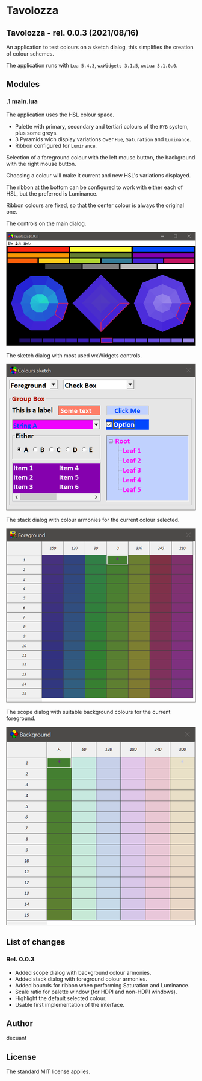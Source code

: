 #  **Tavolozza**


## Tavolozza - rel. 0.0.3 (2021/08/16)

An application to test colours on a sketch dialog, this simplifies the creation of colour schemes.

The application runs with ```Lua 5.4.3```, ```wxWidgets 3.1.5```, ```wxLua 3.1.0.0```.


## Modules


### .1 **main.lua**

The application uses the HSL colour space.

- Palette with primary, secondary and tertiari colours of the ```RYB``` system, plus some greys.
- 3 Pyramids wich display variations over ```Hue```, ```Saturation``` and ```Luminance```.
- Ribbon configured for ```Luminance```.

Selection of a foreground colour with the left mouse button, the background with the right mouse button.

Choosing a colour will make it current and new HSL's variations displayed.

The ribbon at the bottom can be configured to work with either each of HSL, but the preferred is Luminance.

Ribbon colours are fixed, so that the center colour is always the original one.


The controls on the main dialog.

![The actual tavolozza](/docs/Main_Dialog.png)


The sketch dialog with most used wxWidgets controls.

![The sketch dialog](/docs/Test_Dialog.png)


The stack dialog with colour armonies for the current colour selected.

![The stack dialog](/docs/Stack_Dialog.png)


The scope dialog with suitable background colours for the current foreground.

![The scope dialog](/docs/Scope_Dialog.png)




## List of changes



### Rel. 0.0.3


- Added scope dialog with background colour armonies.
- Added stack dialog with foreground colour armonies.
- Added bounds for ribbon when performing Saturation and Luminance.
- Scale ratio for palette window (for HDPI and non-HDPI windows).
- Highlight the default selected colour.
- Usable first implementation of the interface.


## Author

decuant


## License

The standard MIT license applies.


